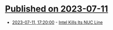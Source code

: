 # [Published on 2023-07-11](index.md)

* [2023-07-11, 17:20:00](https://hardware.slashdot.org/story/23/07/11/1718231/intel-kills-its-nuc-line?utm_source=rss1.0mainlinkanon&utm_medium=feed) - [Intel Kills Its NUC Line](https://hardware.slashdot.org/story/23/07/11/1718231/intel-kills-its-nuc-line?utm_source=rss1.0mainlinkanon&utm_medium=feed)
